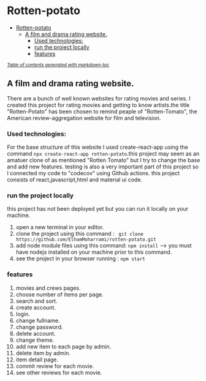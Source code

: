 # Rotten-potato

- [Rotten-potato](#rotten-potato)
  * [A  film and drama rating website.](#a--film-and-drama-rating-website)
    + [Used technologies:](#used-technologies-)
    + [run the project locally](#run-the-project-locally)
    + [features](#features)

<small><i><a href='http://ecotrust-canada.github.io/markdown-toc/'>Table of contents generated with markdown-toc</a></i></small>


## A  film and drama rating website.

There are a bunch of well known websites for rating movies and series. I created this project
for rating movies and getting to know artists.the title "Rotten-Potato" has been chosen to remind peaple of "Rotten-Tomato",
the American review-aggregation website for film and television.

### Used technologies:

For the base structure of this website I used create-react-app using the command
`npx create-react-app rotten-potato`.this project may seem as an amatuer clone of as mentioned
"Rotten Tomato" but I try to change the base and add new features. testing is also a very important
part of this project so I connected my code to "codecov" using Github actions. this project consists
of react,javascript,html and material ui code.

### run the project locally

this project has not been deployed yet but you can run it locally on your machine.

1. open a new terminal in your editor.
2. clone the project using this command : ` git clone https://github.com/ElhamMoharrami/rotten-potato.git`
3. add node module files using this command: `npm install` --> you must have nodejs installed on your machine prior to this command.
4. see the project in your browser running : `npm start`

### features
1. movies and crews pages.
2. choose number of items per page.
3. search and sort.
4. create account.
5. login.
6. change fullname.
7. change password.
8. delete account.
9. change theme.
10. add new item to each page by admin.
11. delete item by admin.
12. item detail page.
13. commit review for each movie.
14. see other reviews for each movie.

